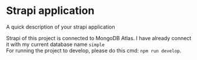 # Strapi application

A quick description of your strapi application

Strapi of this project is connected to MongoDB Atlas. I have already connect it with my current database name `simple`\
For running the project to develop, please do this cmd: `npm run develop`.
